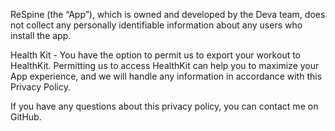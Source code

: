 ReSpine (the “App”), which is owned and developed by the Deva team, does not collect any personally identifiable information about any users who install the app.

Health Kit - You have the option to permit us to export your workout to HealthKit. Permitting us to access HealthKit can help you to maximize your App experience, and we will handle any information in accordance with this Privacy Policy.

If you have any questions about this privacy policy, you can contact me on GitHub.
